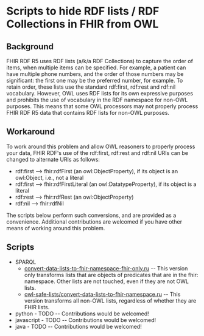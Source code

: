 # Scripts to hide RDF lists / RDF Collections in FHIR from OWL

## Background
FHIR RDF R5 uses RDF lists (a/k/a RDF Collections) to capture the order of items, when multiple items can be specified.  For example, a patient can have multiple phone numbers, and the order of those numbers may be significant: the first one may be the preferred number, for example.  To retain order, these lists use the standard rdf:first, rdf:rest and rdf:nil vocabulary.   However, OWL uses RDF lists for its own expressive purposes and prohibits the use of vocabulary in the RDF namespace for non-OWL purposes.  This means that some OWL processors may not properly process FHIR RDF R5 data that contains RDF lists for non-OWL purposes.  

## Workaround
To work around this problem and allow OWL reasoners to properly process your data, FHIR RDF's use of the rdf:first, rdf:rest and rdf:nil URIs can be changed to alternate URIs as follows:
* rdf:first --> fhir:rdfFirst (an owl:ObjectProperty), if its object is an owl:Object, i.e., not a literal
* rdf:first --> fhir:rdfFirstLiteral (an owl:DatatypeProperty), if its object is a literal
* rdf:rest --> fhir:rdfRest (an owl:ObjectProperty)
* rdf:nil --> fhir:rdfNil

The scripts below perform such conversions, and are provided as a convenience.  Additional contributions are welcomed if you have other means of working around this problem.

## Scripts
* SPARQL
  * [convert-data-lists-to-fhir-namespace-fhir-only.ru](https://github.com/w3c/hcls-fhir-rdf/blob/gh-pages/scripts/owl-safe-lists/convert-data-lists-to-fhir-namespace-fhir-only.ru) -- This version only transforms lists that are objects of predicates that are in the fhir: namespace.  Other lists are not touched, even if they are not OWL lists.
  * [owl-safe-lists/convert-data-lists-to-fhir-namespace.ru](https://github.com/w3c/hcls-fhir-rdf/blob/gh-pages/scripts/owl-safe-lists/convert-data-lists-to-fhir-namespace.ru) -- This version transforms all non-OWL lists, regardless of whether they are FHIR lists. 
* python - TODO -- Contributions would be welcomed!
* javascript - TODO -- Contributions would be welcomed!
* java - TODO -- Contributions would be welcomed!

